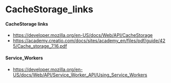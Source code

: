 
# CacheStorage_links

#### CacheStorage links
* https://developer.mozilla.org/en-US/docs/Web/API/CacheStorage
* https://academy.creatio.com/docs/sites/academy_en/files/pdf/guide/425/Cache_storage_7.16.pdf

#### Service_Workers
* https://developer.mozilla.org/en-US/docs/Web/API/Service_Worker_API/Using_Service_Workers